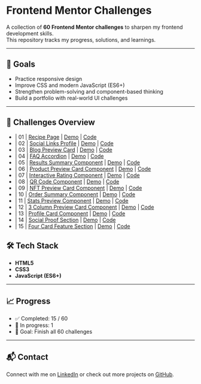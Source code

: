 # Frontend Mentor Challenges

A collection of **60 Frontend Mentor challenges** to sharpen my frontend development skills.  
This repository tracks my progress, solutions, and learnings.

---

## 📌 Goals

- Practice responsive design
- Improve CSS and modern JavaScript (ES6+)
- Strengthen problem-solving and component-based thinking
- Build a portfolio with real-world UI challenges

---

## 🚀 Challenges Overview

- | 01 | [Recipe Page](https://www.frontendmentor.io/challenges/recipe-page-KiTsR8QQKm) | [Demo](https://www.gerritvisser.nl/frontendmentor/challenges/01-recipe-page) | [Code](./challenge-01-recipe-page)
- | 02 | [Social Links Profile](https://www.frontendmentor.io/challenges/social-links-profile-UG32l9m6dQ) | [Demo](https://www.gerritvisser.nl/frontendmentor/challenges/02-social-links-profile) | [Code](./challenge-02-social-links-profile)
- | 03 | [Blog Preview Card](https://www.frontendmentor.io/challenges/blog-preview-card-ckPaj01IcS) | [Demo](https://www.gerritvisser.nl/frontendmentor/challenges/03-blog-preview-card) | [Code](./challenge-03-blog-preview-card)
- | 04 | [FAQ Accordion](https://www.frontendmentor.io/challenges/faq-accordion-wyfFdeBwBz) | [Demo](https://www.gerritvisser.nl/frontendmentor/challenges/04-faq-accordion) | [Code](./challenge-04-faq-accordion)
- | 05 | [Results Summary Component](https://www.frontendmentor.io/challenges/results-summary-component-CE_K6s0maV) | [Demo](https://www.gerritvisser.nl/frontendmentor/challenges/05-results-summary-component) | [Code](./challenge-05-results-summary-component)
- | 06 | [Product Preview Card Component](https://www.frontendmentor.io/challenges/product-preview-card-component-GO7UmttRfa) | [Demo](https://www.gerritvisser.nl/frontendmentor/challenges/06-product-preview-card-component) | [Code](./challenge-06-product-preview-card-component)
- | 07 | [Interactive Rating Component](https://www.frontendmentor.io/challenges/interactive-rating-component-koxpeBUmI) | [Demo](https://www.gerritvisser.nl/frontendmentor/challenges/07-interactive-rating-component) | [Code](./challenge-07-interactive-rating-component)
- | 08 | [QR Code Component](https://www.frontendmentor.io/challenges/qr-code-component-iux_sIO_H) | [Demo](https://www.gerritvisser.nl/frontendmentor/challenges/08-qr-code-component) | [Code](./challenge-08-qr-code-component)
- | 09 | [NFT Preview Card Component](https://www.frontendmentor.io/challenges/nft-preview-card-component-SbdUL_w0U) | [Demo](https://www.gerritvisser.nl/frontendmentor/challenges/09-nft-preview-card-component) | [Code](./challenge-09-nft-preview-card-component)
- | 10 | [Order Summary Component](https://www.frontendmentor.io/challenges/order-summary-component-QlPmajDUj) | [Demo](https://www.gerritvisser.nl/frontendmentor/challenges/10-order-summary-component) | [Code](./challenge-10-order-summary-component)
- | 11 | [Stats Preview Component](https://www.frontendmentor.io/challenges/stats-preview-card-component-8JqbgoU62) | [Demo](https://www.gerritvisser.nl/frontendmentor/challenges/11-stats-preview-component) | [Code](./challenge-11-stats-preview-component)
- | 12 | [3 Column Preview Card Component](https://www.frontendmentor.io/challenges/3column-preview-card-component-pH92eAR2-) | [Demo](https://www.gerritvisser.nl/frontendmentor/challenges/12-3column-preview-component) | [Code](./challenge-12-3-column-preview-component)
- | 13 | [Profile Card Component](https://www.frontendmentor.io/challenges/profile-card-component-cfArpWshJ) | [Demo](https://www.gerritvisser.nl/frontendmentor/challenges/13-profile-card-component) | [Code](./challenge-13-profile-card-component)
- | 14 | [Social Proof Section](https://www.frontendmentor.io/challenges/social-proof-section-6e0qTv_bA) | [Demo](https://www.gerritvisser.nl/frontendmentor/challenges/14-social-proof-section) | [Code](./challenge-14-social-proof-section)
- | 15 | [Four Card Feature Section](https://www.frontendmentor.io/challenges/four-card-feature-section-weK1eFYK) | [Demo](https://www.gerritvisser.nl/frontendmentor/challenges/15-four-card-feature-section) | [Code](./challenge-15-four-card-feature-section)

## 🛠️ Tech Stack

- **HTML5**
- **CSS3**
- **JavaScript (ES6+)**

---

## 📈 Progress

- ✅ Completed: 15 / 60
- 🔄 In progress: 1
- 🎯 Goal: Finish all 60 challenges

---

## 📬 Contact

Connect with me on [LinkedIn](https://linkedin.com/in/gerritvissernl) or check out more projects on [GitHub](https://github.com/gerritvisserNL).
